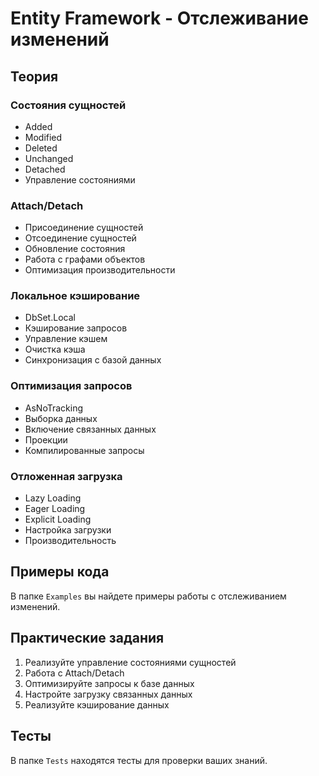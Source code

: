 # Entity Framework - Отслеживание изменений

## Теория

### Состояния сущностей
- Added
- Modified
- Deleted
- Unchanged
- Detached
- Управление состояниями

### Attach/Detach
- Присоединение сущностей
- Отсоединение сущностей
- Обновление состояния
- Работа с графами объектов
- Оптимизация производительности

### Локальное кэширование
- DbSet.Local
- Кэширование запросов
- Управление кэшем
- Очистка кэша
- Синхронизация с базой данных

### Оптимизация запросов
- AsNoTracking
- Выборка данных
- Включение связанных данных
- Проекции
- Компилированные запросы

### Отложенная загрузка
- Lazy Loading
- Eager Loading
- Explicit Loading
- Настройка загрузки
- Производительность

## Примеры кода

В папке `Examples` вы найдете примеры работы с отслеживанием изменений.

## Практические задания

1. Реализуйте управление состояниями сущностей
2. Работа с Attach/Detach
3. Оптимизируйте запросы к базе данных
4. Настройте загрузку связанных данных
5. Реализуйте кэширование данных

## Тесты

В папке `Tests` находятся тесты для проверки ваших знаний. 